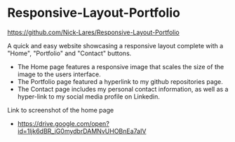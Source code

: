 # Responsive-Layout-Portfolio
https://github.com/Nick-Lares/Responsive-Layout-Portfolio

A quick and easy website showcasing a responsive layout complete with a "Home", "Portfolio" and "Contact" buttons.
  - The Home page features a responsive image that scales the size of the image to the users interface.
  - The Portfolio page featured a hyperlink to my github repositories page.
  - The Contact page includes my personal contact information, as well as a hyper-link to my social media profile on Linkedin.

Link to screenshot of the home page
  - https://drive.google.com/open?id=1ljk6dBR_iG0mydbrDAMNvUHOBnEa7aIV
